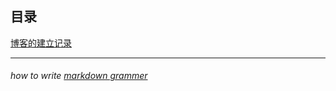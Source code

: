 ## 目录

[博客的建立记录](https://cellzero.github.io/gitpage/establish)

---
###### how to write [markdown grammer](https://guides.github.com/features/mastering-markdown/)
